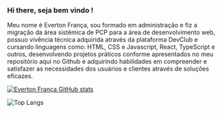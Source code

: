 ### Hi there, seja bem vindo !

Meu nome é Everton França, sou formado em administração e fiz a migração da área sistêmica de PCP para a área de desenvolvimento web, possuo vivência técnica adquirida através da plataforma DevClub e cursando linguagens como: HTML, CSS e Javascript, React, TypeScript e outros, desenvolvendo projetos práticos conforme apresentados no meu repositório aqui no Github e adquirindo habilidades em compreender e satisfazer as necessidades dos usuários e clientes através de soluções eficazes.

[![Everton França GitHub stats](https://github-readme-stats.vercel.app/api?username=evertonfranca5)](https://github.com/evertonfranca5/github-readme-stats)

![Top Langs](https://github-readme-stats.vercel.app/api/top-langs/?username=evertonfranca5&hide_progress=true)
